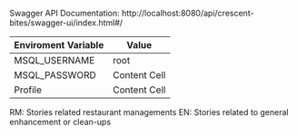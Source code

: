 Swagger API Documentation: http://localhost:8080/api/crescent-bites/swagger-ui/index.html#/


Enviroment Variable  | Value
-------------  | -------------
MSQL_USERNAME  | root
MSQL_PASSWORD  | Content Cell
Profile        | Content Cell



RM: Stories related restaurant managements
EN: Stories related to general enhancement or clean-ups

